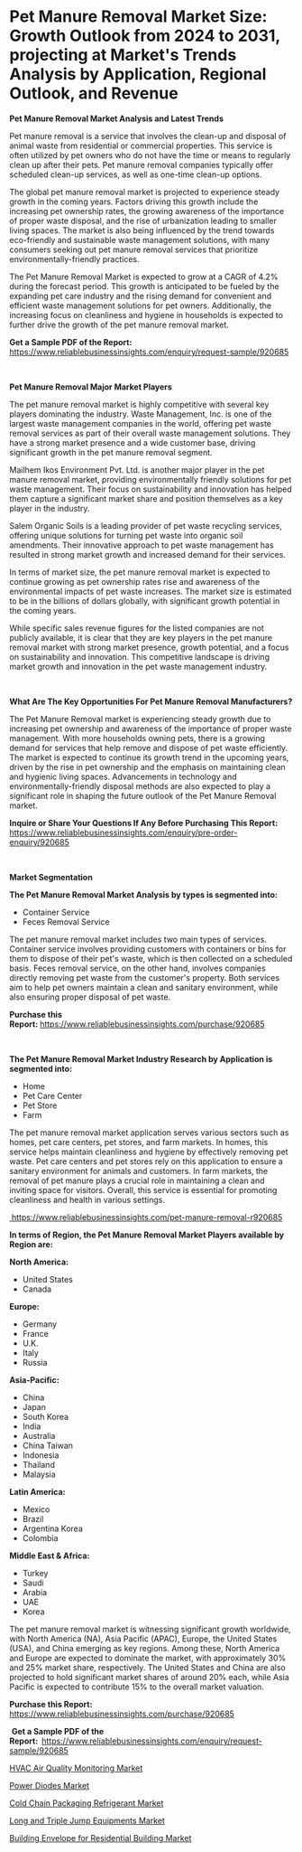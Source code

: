 <p><h1>Pet Manure Removal Market Size: Growth Outlook from 2024 to 2031, projecting at Market's Trends Analysis by Application, Regional Outlook, and Revenue</h1></p><p><strong>Pet Manure Removal Market Analysis and Latest Trends</strong></p>
<p><p>Pet manure removal is a service that involves the clean-up and disposal of animal waste from residential or commercial properties. This service is often utilized by pet owners who do not have the time or means to regularly clean up after their pets. Pet manure removal companies typically offer scheduled clean-up services, as well as one-time clean-up options.</p><p>The global pet manure removal market is projected to experience steady growth in the coming years. Factors driving this growth include the increasing pet ownership rates, the growing awareness of the importance of proper waste disposal, and the rise of urbanization leading to smaller living spaces. The market is also being influenced by the trend towards eco-friendly and sustainable waste management solutions, with many consumers seeking out pet manure removal services that prioritize environmentally-friendly practices.</p><p>The Pet Manure Removal Market is expected to grow at a CAGR of 4.2% during the forecast period. This growth is anticipated to be fueled by the expanding pet care industry and the rising demand for convenient and efficient waste management solutions for pet owners. Additionally, the increasing focus on cleanliness and hygiene in households is expected to further drive the growth of the pet manure removal market.</p></p>
<p><strong>Get a Sample PDF of the Report:&nbsp;</strong> <a href="https://www.reliablebusinessinsights.com/enquiry/request-sample/920685">https://www.reliablebusinessinsights.com/enquiry/request-sample/920685</a></p>
<p>&nbsp;</p>
<p><strong>Pet Manure Removal Major Market Players</strong></p>
<p><p>The pet manure removal market is highly competitive with several key players dominating the industry. Waste Management, Inc. is one of the largest waste management companies in the world, offering pet waste removal services as part of their overall waste management solutions. They have a strong market presence and a wide customer base, driving significant growth in the pet manure removal segment.</p><p>Mailhem Ikos Environment Pvt. Ltd. is another major player in the pet manure removal market, providing environmentally friendly solutions for pet waste management. Their focus on sustainability and innovation has helped them capture a significant market share and position themselves as a key player in the industry.</p><p>Salem Organic Soils is a leading provider of pet waste recycling services, offering unique solutions for turning pet waste into organic soil amendments. Their innovative approach to pet waste management has resulted in strong market growth and increased demand for their services.</p><p>In terms of market size, the pet manure removal market is expected to continue growing as pet ownership rates rise and awareness of the environmental impacts of pet waste increases. The market size is estimated to be in the billions of dollars globally, with significant growth potential in the coming years.</p><p>While specific sales revenue figures for the listed companies are not publicly available, it is clear that they are key players in the pet manure removal market with strong market presence, growth potential, and a focus on sustainability and innovation. This competitive landscape is driving market growth and innovation in the pet waste management industry.</p></p>
<p>&nbsp;</p>
<p><strong>What Are The Key Opportunities For Pet Manure Removal Manufacturers?</strong></p>
<p><p>The Pet Manure Removal market is experiencing steady growth due to increasing pet ownership and awareness of the importance of proper waste management. With more households owning pets, there is a growing demand for services that help remove and dispose of pet waste efficiently. The market is expected to continue its growth trend in the upcoming years, driven by the rise in pet ownership and the emphasis on maintaining clean and hygienic living spaces. Advancements in technology and environmentally-friendly disposal methods are also expected to play a significant role in shaping the future outlook of the Pet Manure Removal market.</p></p>
<p><strong>Inquire or Share Your Questions If Any Before Purchasing This Report:</strong> <a href="https://www.reliablebusinessinsights.com/enquiry/pre-order-enquiry/920685">https://www.reliablebusinessinsights.com/enquiry/pre-order-enquiry/920685</a></p>
<p>&nbsp;</p>
<p><strong>Market Segmentation</strong></p>
<p><strong>The Pet Manure Removal Market Analysis by types is segmented into:</strong></p>
<p><ul><li>Container Service</li><li>Feces Removal Service</li></ul></p>
<p><p>The pet manure removal market includes two main types of services. Container service involves providing customers with containers or bins for them to dispose of their pet's waste, which is then collected on a scheduled basis. Feces removal service, on the other hand, involves companies directly removing pet waste from the customer's property. Both services aim to help pet owners maintain a clean and sanitary environment, while also ensuring proper disposal of pet waste.</p></p>
<p><strong>Purchase this Report:&nbsp;</strong><a href="https://www.reliablebusinessinsights.com/purchase/920685">https://www.reliablebusinessinsights.com/purchase/920685</a></p>
<p>&nbsp;</p>
<p><strong>The Pet Manure Removal Market Industry Research by Application is segmented into:</strong></p>
<p><ul><li>Home</li><li>Pet Care Center</li><li>Pet Store</li><li>Farm</li></ul></p>
<p><p>The pet manure removal market application serves various sectors such as homes, pet care centers, pet stores, and farm markets. In homes, this service helps maintain cleanliness and hygiene by effectively removing pet waste. Pet care centers and pet stores rely on this application to ensure a sanitary environment for animals and customers. In farm markets, the removal of pet manure plays a crucial role in maintaining a clean and inviting space for visitors. Overall, this service is essential for promoting cleanliness and health in various settings.</p></p>
<p><a href="https://www.reliablebusinessinsights.com/pet-manure-removal-r920685">&nbsp;https://www.reliablebusinessinsights.com/pet-manure-removal-r920685</a></p>
<p><strong>In terms of Region, the Pet Manure Removal Market Players available by Region are:</strong></p>
<p>
    <p> <strong> North America: </strong>
        <ul>
            <li>United States</li>
            <li>Canada</li>
        </ul>
        </p> 
    <p> <strong> Europe: </strong>
        <ul>
            <li>Germany</li>
            <li>France</li>
            <li>U.K.</li>
            <li>Italy</li>
            <li>Russia</li>
        </ul>
        </p> 
    <p> <strong> Asia-Pacific: </strong>
        <ul>
            <li>China</li>
            <li>Japan</li>
            <li>South Korea</li>
            <li>India</li>
            <li>Australia</li>
            <li>China Taiwan</li>
            <li>Indonesia</li>
            <li>Thailand</li>
            <li>Malaysia</li>
        </ul>
        </p> 
    <p> <strong> Latin America: </strong>
        <ul>
            <li>Mexico</li>
            <li>Brazil</li>
            <li>Argentina Korea</li>
            <li>Colombia</li>
        </ul>
        </p> 
    <p> <strong> Middle East & Africa: </strong>
        <ul>
            <li>Turkey</li>
            <li>Saudi</li>
            <li>Arabia</li>
            <li>UAE</li>
            <li>Korea</li>
        </ul>
    </p>
    </p>
<p><p>The pet manure removal market is witnessing significant growth worldwide, with North America (NA), Asia Pacific (APAC), Europe, the United States (USA), and China emerging as key regions. Among these, North America and Europe are expected to dominate the market, with approximately 30% and 25% market share, respectively. The United States and China are also projected to hold significant market shares of around 20% each, while Asia Pacific is expected to contribute 15% to the overall market valuation.</p></p>
<p><strong>Purchase this Report: </strong><a href="https://www.reliablebusinessinsights.com/purchase/920685">https://www.reliablebusinessinsights.com/purchase/920685</a></p>
<p>&nbsp;<strong>Get a Sample PDF of the Report:&nbsp;&nbsp;</strong><a href="https://www.reliablebusinessinsights.com/enquiry/request-sample/920685">https://www.reliablebusinessinsights.com/enquiry/request-sample/920685</a></p>
<p><strong></strong></p>
<p><p><a href="https://medium.com/@danialhayes/hvac-air-quality-monitoring-market-forecast-global-market-trends-and-analysis-from-2024-to-2031-d2a090f3bcbd">HVAC Air Quality Monitoring Market</a></p><p><a href="https://www.linkedin.com/pulse/global-power-diodes-market-focus-application-end-use-industry-u6kne?trackingId=YQmRpQzCS2uoWg7t%2BVaNow%3D%3D">Power Diodes Market</a></p><p><a href="https://www.linkedin.com/pulse/cold-chain-packaging-refrigerant-market-size-share-trends-analysis-nkwlf?trackingId=NB3S%2BpXlRXm42f9Fc%2B%2FQvg%3D%3D">Cold Chain Packaging Refrigerant Market</a></p><p><a href="https://github.com/hrhzhypq19/Market-Research-Report-List-1/blob/main/long-and-triple-jump-equipments-market.md">Long and Triple Jump Equipments Market</a></p><p><a href="https://github.com/LarryPearsongXXfvf/Market-Research-Report-List-1/blob/main/building-envelope-for-residential-building-market.md">Building Envelope for Residential Building Market</a></p></p>